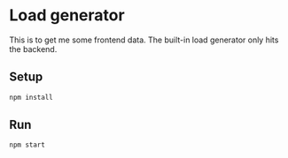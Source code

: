 # Load generator

This is to get me some frontend data.
The built-in load generator only hits the backend.

## Setup

```bash
npm install
```

## Run

```bash
npm start
```